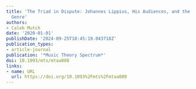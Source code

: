```yaml
---
title: 'The Triad in Dispute: Johannes Lippius, His Audiences, and the Disputatio
  Genre'
authors:
- Caleb Mutch
date: '2020-01-01'
publishDate: '2024-09-25T18:45:19.043718Z'
publication_types:
- article-journal
publication: '*Music Theory Spectrum*'
doi: 10.1093/mts/mtaa008
links:
- name: URL
  url: https://doi.org/10.1093%2Fmts%2Fmtaa008
---
```

